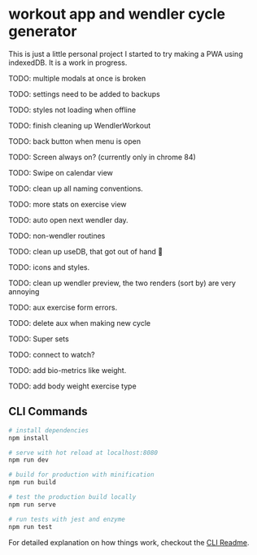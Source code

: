 # workout app and wendler cycle generator

This is just a little personal project I started to try making a PWA using indexedDB. It is a work in progress.

TODO: multiple modals at once is broken

TODO: settings need to be added to backups

TODO: styles not loading when offline

TODO: finish cleaning up WendlerWorkout

TODO: back button when menu is open

TODO: Screen always on? (currently only in chrome 84)

TODO: Swipe on calendar view

TODO: clean up all naming conventions.

TODO: more stats on exercise view

TODO: auto open next wendler day.

TODO: non-wendler routines

TODO: clean up useDB, that got out of hand 😬

TODO: icons and styles.

TODO: clean up wendler preview, the two renders (sort by) are very annoying

TODO: aux exercise form errors.

TODO: delete aux when making new cycle

TODO: Super sets

TODO: connect to watch?

TODO: add bio-metrics like weight.

TODO: add body weight exercise type

## CLI Commands

```bash
# install dependencies
npm install

# serve with hot reload at localhost:8080
npm run dev

# build for production with minification
npm run build

# test the production build locally
npm run serve

# run tests with jest and enzyme
npm run test
```

For detailed explanation on how things work, checkout the [CLI Readme](https://github.com/developit/preact-cli/blob/master/README.md).
